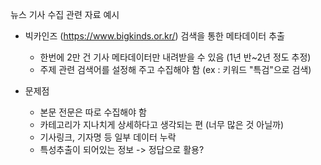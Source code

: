 뉴스 기사 수집 관련 자료 예시

- 빅카인즈 (https://www.bigkinds.or.kr/) 검색을 통한 메타데이터 추출
  - 한번에 2만 건 기사 메타데이터만 내려받을 수 있음 (1년 반~2년 정도 추정)
  - 주제 관련 검색어를 설정해 주고 수집해야 함 (ex : 키워드 "특검"으로 검색)

- 문제점
  - 본문 전문은 따로 수집해야 함
  - 카테고리가 지나치게 상세하다고 생각되는 편 (너무 많은 것 아닐까)
  - 기사링크, 기자명 등 일부 데이터 누락
  - 특성추출이 되어있는 정보 -> 정답으로 활용?

